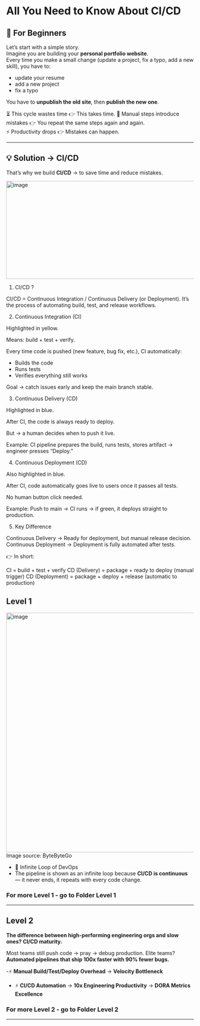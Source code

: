 # All You Need to Know About CI/CD

## 📖 For Beginners

Let’s start with a simple story.  
Imagine you are building your **personal portfolio website**.  
Every time you make a small change (update a project, fix a typo, add a new skill), you have to:
- update your resume  
- add a new project  
- fix a typo  

You have to **unpublish the old site**, then **publish the new one**.  

⏳ This cycle wastes time 👉 This takes time.
🚨 Manual steps introduce mistakes 👉 You repeat the same steps again and again.  
⚡ Productivity drops 👉 Mistakes can happen.  


---

## 💡 Solution → CI/CD
That’s why we build **CI/CD** → to save time and reduce mistakes.

<img width="1676" height="263" alt="image" src="https://github.com/user-attachments/assets/012c529d-d6da-4dc1-a2c6-9edd2286ff7b" />

1. CI/CD ?

CI/CD = Continuous Integration / Continuous Delivery (or Deployment).
It’s the process of automating build, test, and release workflows.

2. Continuous Integration (CI)

Highlighted in yellow.

Means: build + test + verify.

Every time code is pushed (new feature, bug fix, etc.), CI automatically:

- Builds the code
- Runs tests
- Verifies everything still works

Goal → catch issues early and keep the main branch stable.

3. Continuous Delivery (CD)

Highlighted in blue.

After CI, the code is always ready to deploy.

But → a human decides when to push it live.

Example: CI pipeline prepares the build, runs tests, stores artifact → engineer presses “Deploy.”

4. Continuous Deployment (CD)

Also highlighted in blue.

After CI, code automatically goes live to users once it passes all tests.

No human button click needed.

Example: Push to main → CI runs → if green, it deploys straight to production.

5. Key Difference

Continuous Delivery → Ready for deployment, but manual release decision.
Continuous Deployment → Deployment is fully automated after tests.

👉 In short:

CI = build + test + verify
CD (Delivery) = package + ready to deploy (manual trigger)
CD (Deployment) = package + deploy + release (automatic to production)



## Level 1
<img width="1051" height="644" alt="image" src="https://github.com/user-attachments/assets/ca245474-4931-43bf-b16f-da04b0544120" />
Image source: ByteByteGo

- 🔄 Infinite Loop of DevOps
- The pipeline is shown as an infinite loop because **CI/CD is continuous** — it never ends, it repeats with every code change.

### For more Level 1 - go to Folder Level 1

---


## Level 2

**The difference between high-performing engineering orgs and slow ones? CI/CD maturity.**

Most teams still push code → pray → debug production. Elite teams? **Automated pipelines that ship 100x faster with 90% fewer bugs.**

-⚡ **Manual Build/Test/Deploy Overhead** → **Velocity Bottleneck**  
- ⚡ **CI/CD Automation** → **10x Engineering Productivity** → **DORA Metrics Excellence**

### For more Level 2 - go to Folder Level 2
---
